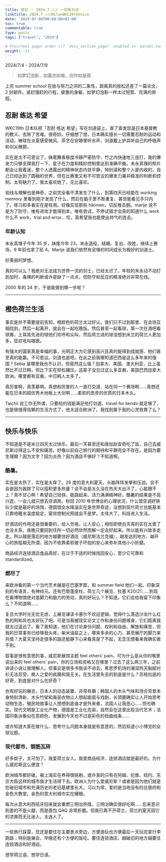 ```yaml
---
title: 游记 ｜ 2024.7 🇮🇹 一切有为法
linktitle: 2024.7 🇮🇹MilanWKC19+Venice
date: '2024-07-08T00:00:00+01:00'
toc: true
commentable: true
type: posts
tags: ["travel", "2024"]

# Prev/next pager order (if `docs_section_pager` enabled in `params.toml`)
weight: -11
---
```


2024/7/4 - 2024/7/9

>  如梦幻泡影，如露亦如电，应作如是观

上完 summer school 在放与努力之间的二象性，距离真的放松还差了一篇论文，2 封邮件。紧赶慢赶的行程，疲惫的身躯，如梦幻泡影一样太过短暂、完满的旅程。

<!--more-->

## 忍耐 练达 希望

WKC19th 日本队把「忍耐 练达 希望」写在剑道袋上，查了查发现是日本基督教的教义、去除了苦难。很奇妙。仔细想了想，日本确实擅长一切需要忍耐的运动和活动，棒球在炎夏感受微风、茶艺在安静里听水声，剑道戴上护具听自己的呼吸声和剑尖微颤。

实在是太不可思议了。妹尾舞香极度冷静严密防守、竹之内快速地三连打，我的爆发力只够支撑我打一下，星子在力度和精妙控制里达到准确平衡。末永真理的照片都会让我着迷，整个人透露出的精神状态内敛平静，特别温和整个人是内收的，自己已经达到了圆融的世界，但在比赛里又有不可思议的爆发力兼并精准的判断和控制。太有魅力了。我太喜欢她了，无比喜欢。

视线与理解也是神奇，之前完全看不清发生了什么，到第四天已经能在 working memory 里看到刚才发现了什么，然后在脑子里不断重复、甚至能看见手只内了。练习和多看实在是有用。好像实现那些 hikimen、切反推击胴。marije 说不是为了防守，唯有进攻才能得到本，唯有尝试，不停试错才会真的知道什么 work 什么不 work，trial and error... 哎，真希望我也能使出帅气的连击。

### 年龄认知

末永真理子今年 35 岁，妹尾今年 23。末永退役、结婚、复出、改姓，继续上赛场，9 年前也拿了前 4。Marije 说我们依然有足够的时间成长为极好的剑道士。

好美丽的梦想。

真的可以么？我绝对无法成为世界一流的剑士，已经太迟了。年轻的末永动不动打到加时，毒辣的判断或许是缺了一点点，但防守和反应的精准绝对非常在线。

2000 年的 24 岁，于是能做到哪一步呢？

---

## 橙色荷兰生活

事实是并不需要提前告知，橙颜色的荷兰太过好认。我们只不过到那里、在会场互相找到，然后一起离开，就会在一起吃晚饭。然后甚至一起看球，第一次在酒吧看球赛，土耳其先进的球他们欢呼和尖叫，然后荷兰进的球没想到米兰的荷兰人更加多，狂欢吼叫唱歌。

有强大的国家真是幸福的事，光明正大为它感到高兴且真的能得到成就感、他们甚至真的能赢。不可思议。剑道也是吧，在此之前我哪知道巴西是这么多年来的强国？Sebia 是哪里我也不认识，但竟然这么强？加拿大、美国、澳大利亚，比上虽然比不过日韩，但比下实在轻松碾压。这辈子没见过这么多亚裔，美国巴西加拿大欧洲，哪里都有亚裔，中日韩人太多了。

真厉害啊，真羡慕啊。真想和厉害的人一直打交道、站在同一个赛场啊……真想还能在日本的超优秀木地板上大剑啊……柔软的昂贵的优质的日本木头。

Taichii 说工作无所谓，只要给的钱能满足他打剑道、travel for kendo 就足够了，也是很值得信赖的生活方式了，他太适合欧洲了。我找到属于我的心灵依靠了么？

---

## 快乐与快乐

不知道是不是米兰四天太过快乐，最后一天甚至还和唐加赵安奇吃了饭，自己去威尼斯过得这么不安和痛苦。好像以前自己旅行的期待和平静完全不存在。是因为要生理期？因为文字？因为炎热？因为酒店不够好？不知道啊。

### 酷暑。

实在是太热了，实在是太痒了。28 度的意大利夏天，头脑阵阵发晕和压迫。会不会是因为我胖了可以囤积更多热量？会不会是太久没在热天大出汗了，心脏跟不上？真不甘心啊！希望自己轻快、能跳起来、活力满满精神好。酷暑的结果是不高兴逛，一会儿就只想去空调房。秒回 2010 年世博会的心理状况，什么馆空调好排队少就是最好的场馆，德国馆全水降温实在是世界奇迹，没想到现代荷兰也能基本只靠地暖水温度稳定，窗帘控制光照就会不是梦。太伟大了，科技进入生活。

好酒店的作用还是很重要的，给人充电，让人安心；相信即使白天真的实在太累了也没关系，夜晚只要回到住所一切必然欣然而解一定会好起来。所以能有兴致多走走。所以越是落后的地方越要住好酒店（威尼斯法兰克福），越发达的地方、越开心的旅程越无所谓，因为不依靠柔软被子环抱的安心来弥补其他小小折磨。

商品经济连锁酒店食品真好，在过于不适的时候找回安心，至少它可靠和 standardized。

### 燃尽了

来欧洲看的第一个当代艺术展是在巴塞罗那，和 summer field 他们一起。印象深刻的有语言，有神经元。还有巴黎蓬皮杜、荷兰几个展览、杜塞 K20/21……到现在看博物馆绝对是脚力和脑力的劳动，真的好玩么？不知道。它们会给我留下印象么？不知道啊……

复旦大学时光无忧无虑，上展览课读卡塞尔不欢迎逻辑，觉得什么落选沙龙什么红色的狗和风也太好玩了吧。可是当我被现实论文工作和身份问题缠身，它们距离我就太过遥远了。看了我知道，他们在讨论身份问题、权利和自由、解放和痛苦，但我的日常事务已经够我头疼，柴米油盐之上，哪来多余的心力、甚至展厅的脚力来共情？大夏天坚持走很多的路还能静下心来看真是了不起，无念无想看来我确实做不到。

叙事是很有意思的事，威尼斯展馆主题 feel others’ pain，可为什么是从你的嘴里说出来的 feel others’ pain，你的立场和资格又在哪里？过去了这么两三年，之前讲读小说让我理解人。但事实是很多书我读不进去，希思罗机场的潮湿热天黏腻衬衫无法忍受，痴人之爱的疯魔和我无关。在生活里失去的到底是什么？苏格拉底的好奇，到底是对什么在好奇？

也有好玩的展览，日本人的动态装置、非常有趣；韩国人的木头气味和场合背景本身特别清新，木头竹架和美丽衣物让人想起能面与戏剧，长颈鹿确实让人开始思考动物生态，殖民地故事让人想想到底谁才是外来者，法国人让我恶心……但也确实。现代文明是工业化产物，德国是工业化先驱，自然会在这里出现当代艺术；法国印象派看似在意颜色，发展到今天也不过是彩色的扭曲线条……

或许知道大家在做什么、思考什么问题本身就是有意思的，然后知道小小博览的全球议题。

### 现代都市、钢筋瓦砖

好多蚊子，太可怕了。我爱荷兰女人。我爱商品经济，连锁酒店就是最好的。为什么威尼斯这么便宜？

欧洲城市都好破。被上海实在养得很挑剔，或许真的只有在阿姆、伦敦、纽约、东京大阪这样的城市我才生活得下去。欧洲人为什么爱威尼斯？或者是因为他们就是在破旧城市和充满历史的老旧基建里长大，习以为常，爱的是当地没有的总督府和金色大教堂。金色的意大利城市实在耀眼。

每次从意大利西班牙回来就会重燃三明治热情，三明治确实很好吃啊……后来意识到差的不是火腿，而是面包 QAQ 非常折磨。但我已离不开荷兰，荷兰的夏天因它的凉爽而无比迷人，太迷人了。

---

一些旅行踩雷，住还是要住在主要景点旁边，方便游玩也方便最后一天玩完拿行李跑路；特别是展会，早晚还有个方便的饭吃。要住连锁酒店，越破旧的地方越要住连锁酒店和好酒店。

想学荷兰语、想学日语。